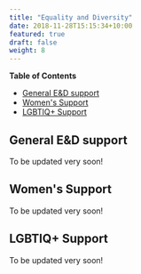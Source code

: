 ```yaml
---
title: "Equality and Diversity"
date: 2018-11-28T15:15:34+10:00
featured: true
draft: false
weight: 8
---
```




**Table of Contents**
- [General E&D support](#general-ed-support)
- [Women's Support](#womens-support)
- [LGBTIQ+ Support](#lgbtiq-support)

## General E&D support

To be updated very soon!

## Women's Support 

To be updated very soon!

## LGBTIQ+ Support 

To be updated very soon!



